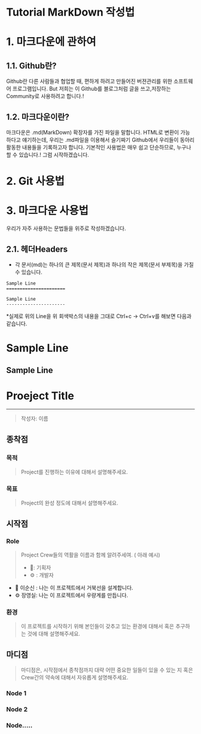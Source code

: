 Tutorial MarkDown 작성법
===============
# 1. 마크다운에 관하여
## 1.1. Github란?
Github란 다른 사람들과 협업할 때, 편하게 하려고 만들어진 버젼관리를 위한 소프트웨어 프로그램입니다. But 저희는 이 Github를 블로그처럼 글을 쓰고,저장하는
Community로 사용하려고 합니다.! 

## 1.2. 마크다운이란?
마크다운은 .md(MarkDown) 확장자를 가진 파일을 말합니다. HTML로 변환이 가능하다고 얘기하는데, 우리는 .md파일을 이용해서 슬기짜기 Github에서 우리들이 동아리활동한 내용들을 기록하고자 합니다. 기본적인 사용법은 매우 쉽고 단순하므로, 누구나 할 수 있습니다.! 그럼 시작하겠습니다.

# 2. Git 사용법
  




# 3. 마크다운 사용법 
우리가 자주 사용하는 문법들을 위주로 작성하겠습니다. 
## 2.1. 헤더Headers
* 각 문서(md)는 하나의 큰 제목(문서 제목)과 하나의 작은 제목(문서 부제목)을 가질 수 있습니다.
```
Sample Line
======================    

Sample Line
----------------------
```

*실제로 위의 Line을 위 회색박스의 내용을 그대로 Ctrl+c -> Ctrl+v를 해보면 다음과 같습니다.

Sample Line
======================    

Sample Line
----------------------






















# Proeject Title

---

> 작성자: 이름

## 종착점

### 목적

> Project를 진행하는 이유에 대해서 설명해주세요.

### 목표

> Project의 완성 정도에 대해서 설명해주세요.

## 시작점

### Role

> Project Crew들의 역활을 이름과 함께 알려주세여. ( 아래 예시)
>
> * :telescope:: 기획자
> * :gear: : 개발자

* :telescope: 이순신 : 나는 이 프로젝트에서 거북선을 설계합니다.
* :gear: 장영실: 나는 이 프로젝트에서 우량계를 만듭니다.  

### 환경

> 이 프로젝트를 시작하기 위해 본인들이 갖추고 있는 환경에 대해서  혹은 추구하는 것에 대해 설명해주세요.

## 마디점

> 마디점은, 시작점에서 종착점까지 대략 어떤 중요한 일들이 있을 수 있는 지 혹은 Crew간의 약속에 대해서 자유롭게 설명해주세요.

### Node 1

### Node 2

### Node.....
